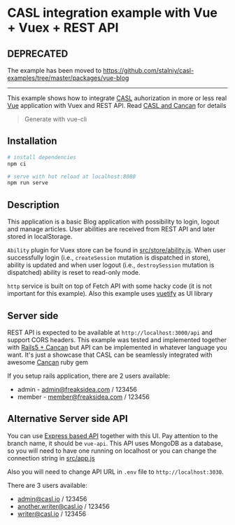 # CASL integration example with Vue + Vuex + REST API

## DEPRECATED

The example has been moved to https://github.com/stalniy/casl-examples/tree/master/packages/vue-blog

----

This example shows how to integrate [CASL](https://github.com/stalniy/casl) auhorization in more or less real [Vue](https://vuejs.org) application with Vuex and REST API. Read [CASL and Cancan](https://medium.com/dailyjs/casl-and-cancan-permissions-sharing-between-ui-and-api-5f1fa8b4bec) for details

> Generate with vue-cli

## Installation

``` bash
# install dependencies
npm ci

# serve with hot reload at localhost:8080
npm run serve
```

## Description

This application is a basic Blog application with possibility to login, logout and manage articles. User abilities are received from REST API and later stored in localStorage.

`Ability` plugin for Vuex store can be found in [src/store/ability.js](src/store/ability.js).
When user successfully login (i.e., `createSession` mutation is dispatched in store), ability is updated and when user logout (i.e., `destroySession` mutation is dispatched) ability is reset to read-only mode.

`http` service is built on top of Fetch API with some hacky code (it is not important for this example).
Also this example uses [vuetify](https://vuetifyjs.com/en/) as UI library

## Server side

REST API is expected to be available at `http://localhost:3000/api` and support CORS headers.
This example was tested and implemented together with [Rails5 + Cancan](https://github.com/stalniy/rails-cancan-api-example) but API can be implemented in whatever language you want.
It's just a showcase that CASL can be seamlessly integrated with awesome [Cancan](https://github.com/CanCanCommunity/cancancan) ruby gem

If you setup rails application, there are 2 users available:
* admin - admin@freaksidea.com / 123456
* member - member@freaksidea.com / 123456

## Alternative Server side API

You can use [Express based API](https://github.com/stalniy/casl-express-example/tree/vue-api) together with this UI. Pay attention to the branch name, it should be `vue-api`.
This API uses MongoDB as a database, so you will need to have one running on localhost or you can change the connection string in [src/app.js](https://github.com/stalniy/casl-express-example/blob/vue-api/src/app.js#L36)

Also you will need to change API URL in `.env` file to `http://localhost:3030`.

There are 3 users available:
* admin@casl.io / 123456
* another.writer@casl.io / 123456
* writer@casl.io / 123456
